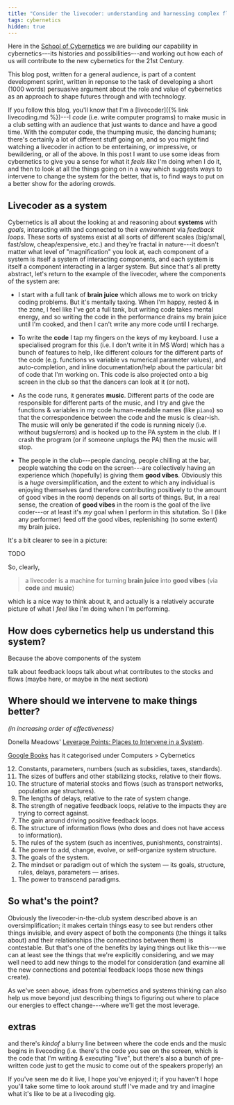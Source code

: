 ```yaml
---
title: "Consider the livecoder: understanding and harnessing complex flows of ideas, software and humans"
tags: cybernetics
hidden: true
---
```


<div class="hl-para" markdown="1">

Here in the [School of Cybernetics](https://3ainstitute.org) we are building our
capability in cybernetics-–-its histories and possibilities–--and working out
how each of us will contribute to the new cybernetics for the 21st Century.

This blog post, written for a general audience, is part of a content development
sprint, written in reponse to the task of developing a short (1000 words)
persuasive argument about the role and value of cybernetics as an approach to
shape futures through and with technology.

</div>

If you follow this blog, you'll know that I'm a [livecoder]({% link
livecoding.md %})---I _code_ (i.e. write computer programs) to make music in a
club setting with an audience that just wants to dance and have a good time.
With the computer code, the thumping music, the dancing humans; there's
certainly a lot of different stuff going on, and so you might find watching a
livecoder in action to be entertaining, or impressive, or bewildering, or all of
the above. In this post I want to use some ideas from cybernetics to give you a
sense for what it _feels like_ I'm doing when I do it, and then to look at all
the things going on in a way which suggests ways to intervene to change the
system for the better, that is, to find ways to put on a better show for the
adoring crowds.

## Livecoder as a system

Cybernetics is all about the looking at and reasoning about **systems** with
_goals_, interacting with and connected to their _environment_ via _feedback
loops_. These sorts of systems exist at all sorts of different scales
(big/small, fast/slow, cheap/expensive, etc.) and they're fractal in nature---it
doesn't matter what level of "magnification" you look at, each component of a
system is itself a system of interacting components, and each system is itself a
component interacting in a larger system. But since that's all pretty abstract,
let's return to the example of the livecoder, where the components of the system
are:

- I start with a full tank of **brain juice** which allows me to work on tricky
  coding problems. But it's mentally taxing. When I'm happy, rested & in the
  zone, I feel like I've got a full tank, but writing code takes mental energy,
  and so writing the code in the performance drains my brain juice until I'm
  cooked, and then I can't write any more code until I recharge.

- To write the **code** I tap my fingers on the keys of my keyboard. I use a
  specialised program for this (i.e. I don't write it in MS Word) which has a
  bunch of features to help, like different colours for the different parts of
  the code (e.g. functions vs variable vs numerical parameter values), and
  auto-completion, and inline documentation/help about the particular bit of
  code that I'm working on. This code is also projected onto a big screen in the
  club so that the dancers can look at it (or not).

- As the code runs, it generates **music**. Different parts of the code are
  responsible for different parts of the music, and I try and give the functions
  & variables in my code human-readable names (like `piano`) so that the
  correspondence between the code and the music is clear-ish. The music will
  only be generated if the code is running nicely (i.e. without bugs/errors) and
  is hooked up to the PA system in the club. If I crash the program (or if
  someone unplugs the PA) then the music will stop.

- The people in the club---people dancing, people chilling at the bar, people
  watching the code on the screen---are collectively having an experience which
  (hopefully) is giving them **good vibes**. Obviously this is a _huge_
  oversimplification, and the extent to which any individual is enjoying
  themselves (and therefore contributing positively to the amount of good vibes
  in the room) depends on all sorts of things. But, in a real sense, the
  creation of **good vibes** in the room is the goal of the live coder---or at
  least it's _my_ goal when I perform in this situtation. So I (like any
  performer) feed off the good vibes, replenishing (to some extent) my brain
  juice.

It's a bit clearer to see in a picture:

TODO

So, clearly,

> a livecoder is a machine for turning **brain juice** into **good vibes** (via
> **code** and **music**)

which is a nice way to think about it, and actually is a relatively accurate
picture of what I _feel_ like I'm doing when I'm performing.

## How does cybernetics help us understand this system?

Because the above components of the system

talk about feedback loops
talk about what contributes to the stocks and flows (maybe here, or maybe in the
next section)

## Where should we intervene to make things better?

_(in increasing order of effectiveness)_

Donella Meadows' [Leverage Points: Places to Intervene in a
System](https://donellameadows.org/archives/leverage-points-places-to-intervene-in-a-system/).

[Google
Books](https://books.google.com.au/books/about/Thinking_in_Systems.html?id=leE8R9pehg4C&redir_esc=y)
has it categorised under Computers > Cybernetics

<ol reversed>

<li>Constants, parameters, numbers (such as subsidies, taxes, standards).</li>

<li>The sizes of buffers and other stabilizing stocks, relative to their flows.</li>

<li>The structure of material stocks and flows (such as transport networks, population age structures).</li>

<li>The lengths of delays, relative to the rate of system change.</li>

<li>The strength of negative feedback loops, relative to the impacts they are trying to correct against.</li>

<li>The gain around driving positive feedback loops.</li>

<li>The structure of information flows (who does and does not have access to information).</li>

<li>The rules of the system (such as incentives, punishments, constraints).</li>

<li>The power to add, change, evolve, or self-organize system structure.</li>

<li>The goals of the system.</li>

<li>The mindset or paradigm out of which the system — its goals, structure, rules, delays, parameters — arises.</li>

<li>The power to transcend paradigms.</li>

</ol>

## So what's the point?

Obviously the livecoder-in-the-club system described above is an
oversimplification; it makes certain things easy to see but renders other things
invisible, and every aspect of both the components (the things it talks about)
and their relationships (the connectinos between them) is contestable. But
that's one of the benefits by laying things out like this---we can at least see
the things that we're explicitly considering, and we may well need to add new
things to the model for consideration (and examine all the new connections and
potential feedback loops those new things create).

As we've seen above, ideas from cybernetics and systems thinking can also help
us move beyond just describing things to figuring out where to place our
energies to effect change---where we'll get the most leverage.





## extras

and there's _kindof_ a blurry line between where the code ends and the music
begins in livecoding (i.e. there's the code you see on the screen, which is
the code that I'm writing & executing "live", but there's also a bunch of
pre-written code just to get the music to come out of the speakers properly)
an


If you've seen me do it live, I hope you've enjoyed it; if you haven't I hope
you'll take some time to look around stuff I've made and try and imagine what
it's like to be at a livecoding gig.
